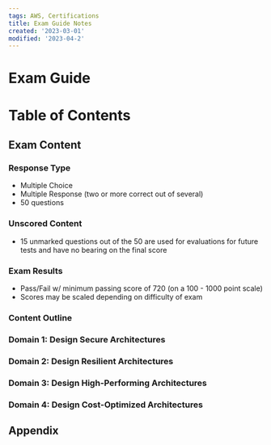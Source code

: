 ```yaml
---
tags: AWS, Certifications
title: Exam Guide Notes
created: '2023-03-01'
modified: '2023-04-2'
---
```


# Exam Guide

# Table of Contents


## Exam Content

### Response Type
* Multiple Choice
* Multiple Response (two or more correct out of several)
* 50 questions

### Unscored Content
* 15 unmarked questions out of the 50 are used for evaluations for future tests and have no bearing on the final score

### Exam Results
* Pass/Fail w/ minimum passing score of 720 (on a 100 - 1000 point scale)
* Scores may be scaled depending on difficulty of exam

### Content Outline

### Domain 1: Design Secure Architectures 

### Domain 2: Design Resilient Architectures 

### Domain 3: Design High-Performing Architectures

### Domain 4: Design Cost-Optimized Architectures





## Appendix
